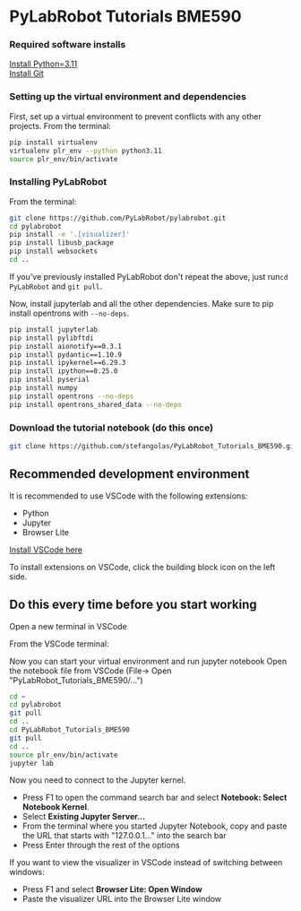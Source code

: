# PyLabRobot Tutorials BME590

### Required software installs

[Install Python=3.11](https://www.python.org/downloads/release/python-3110/) </br>
[Install Git](https://git-scm.com/downloads)</br>


### Setting up the virtual environment and dependencies
First, set up a virtual environment to prevent conflicts with any other projects. From the terminal:
```bash
pip install virtualenv
virtualenv plr_env --python python3.11
source plr_env/bin/activate
```



### Installing PyLabRobot
From the terminal:</br>
```bash
git clone https://github.com/PyLabRobot/pylabrobot.git
cd pylabrobot
pip install -e '.[visualizer]'
pip install libusb_package
pip install websockets
cd ..
```

If you've previously installed PyLabRobot don't repeat the above, just run`cd PyLabRobot` and `git pull`.


Now, install jupyterlab and all the other dependencies. Make sure to pip install opentrons with `--no-deps`.
```bash
pip install jupyterlab
pip install pylibftdi
pip install aionotify==0.3.1
pip install pydantic==1.10.9
pip install ipykernel==6.29.3
pip install ipython==8.25.0
pip install pyserial
pip install numpy
pip install opentrons --no-deps
pip install opentrons_shared_data --no-deps
```

### Download the tutorial notebook (do this once)
```bash
git clone https://github.com/stefangolas/PyLabRobot_Tutorials_BME590.git
```


## Recommended development environment
It is recommended to use VSCode with the following extensions:
* Python
* Jupyter
* Browser Lite

[Install VSCode here](https://code.visualstudio.com/download) 

To install extensions on VSCode, click the building block icon on the left side.


##  Do this every time before you start working

Open a new terminal in VSCode

From the VSCode terminal: 

Now you can start your virtual environment and run jupyter notebook
Open the notebook file from VSCode (File-> Open "PyLabRobot_Tutorials_BME590/...")

```bash
cd ~
cd pylabrobot
git pull
cd ..
cd PyLabRobot_Tutorials_BME590
git pull
cd ..
source plr_env/bin/activate
jupyter lab
```

Now you need to connect to the Jupyter kernel. 
* Press F1 to open the command search bar and select **Notebook: Select Notebook Kernel**.
* Select **Existing Jupyter Server...**
* From the terminal where you started Jupyter Notebook, copy and paste the URL that starts with "127.0.0.1..." into the search bar
* Press Enter through the rest of the options

If you want to view the visualizer in VSCode instead of switching between windows:
* Press F1 and select **Browser Lite: Open Window**
* Paste the visualizer URL into the Browser Lite window

